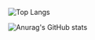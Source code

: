 ![Top Langs](https://github-readme-stats.vercel.app/api/top-langs/?username=AnthonyW90&theme=apprentice&layout=compact&langs_count=6)



![Anurag's GitHub stats](https://github-readme-stats.vercel.app/api?username=AnthonyW90&count_private=true&show_icons=true&theme=apprentice)

<!--
**AnthonyW90/AnthonyW90** is a ✨ _special_ ✨ repository because its `README.md` (this file) appears on your GitHub profile.

Here are some ideas to get you started:

- 🔭 I’m currently working on ...
- 🌱 I’m currently learning ...
- 👯 I’m looking to collaborate on ...
- 🤔 I’m looking for help with ...
- 💬 Ask me about ...
- 📫 How to reach me: ...
- 😄 Pronouns: ...
- ⚡ Fun fact: ...
-->
